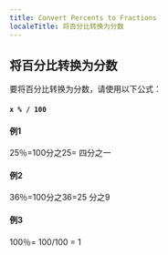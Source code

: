 ```yaml
---
title: Convert Percents to Fractions
localeTitle: 将百分比转换为分数
---
```

## 将百分比转换为分数

要将百分比转换为分数，请使用以下公式：

#### `x % / 100`

#### 例1

 25％=100分之25= 四分之一 

#### 例2

 36％=100分之36=25 分之9 

#### 例3

 100％= 100/100 = 1